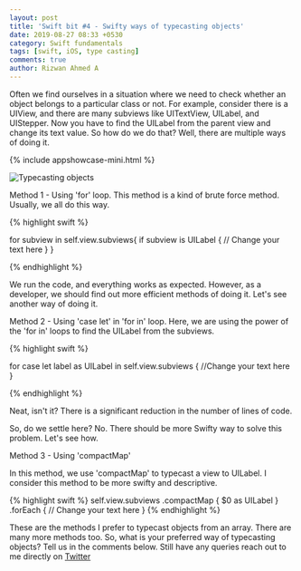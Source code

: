 ```yaml
---
layout: post
title: 'Swift bit #4 - Swifty ways of typecasting objects'
date: 2019-08-27 08:33 +0530
category: Swift fundamentals
tags: [swift, iOS, type casting]
comments: true
author: Rizwan Ahmed A
---
```


Often we find ourselves in a situation where we need to check whether an object belongs to a particular class or not. For example, consider there is a UIView, and there are many subviews like UITextView, UILabel, and UIStepper. Now you have to find the UILabel from the parent view and change its text value. So how do we do that? 
Well, there are multiple ways of doing it. 

{% include appshowcase-mini.html %}


![Typecasting objects](/blog/assets/images/swiftbit04.png)


Method 1 - Using 'for' loop.
This method is a kind of brute force method. Usually, we all do this way. 

{% highlight swift %}

for subview in self.view.subviews{
    if subview is UILabel {
       // Change your text here
    }
}

{% endhighlight %}


We run the code, and everything works as expected. However, as a developer, we should find out more efficient methods of doing it. Let's see another way of doing it. 

Method 2 - Using 'case let' in 'for in' loop.
Here, we are using the power of the 'for in' loops to find the UILabel from the subviews.

{% highlight swift %}

for case let label as UILabel in self.view.subviews {
	//Change your text here
}

{% endhighlight %}


Neat, isn't it? There is a significant reduction in the number of lines of code. 

So, do we settle here? No. There should be more Swifty way to solve this problem. Let's see how.

Method 3 - Using 'compactMap'

In this method, we use 'compactMap'  to typecast a view to UILabel. I consider this method to be more swifty and descriptive. 

{% highlight swift %}
self.view.subviews
  .compactMap { $0 as UILabel }
  .forEach { 
	// Change your text here
 }
{% endhighlight %}


These are the methods I prefer to typecast objects from an array. There are many more methods too. So, what is your preferred way of typecasting objects? Tell us in the comments below. Still have any queries reach out to me directly on [Twitter](https://twitter.com/rizwanasifahmed)



